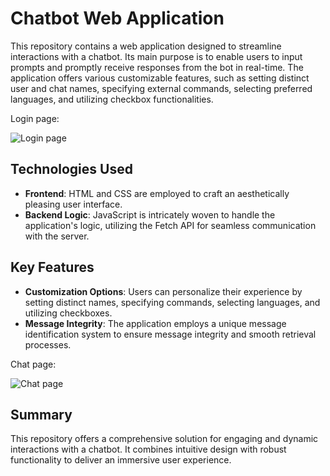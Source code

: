 # Chatbot Web Application

This repository contains a web application designed to streamline interactions with a chatbot. Its main purpose is to enable users to input prompts and promptly receive responses from the bot in real-time. The application offers various customizable features, such as setting distinct user and chat names, specifying external commands, selecting preferred languages, and utilizing checkbox functionalities.

Login page: 

<img src="https://user-images.githubusercontent.com/76654674/222987678-8d5e3246-0229-41b8-a80e-19ac42c86bac.png" alt="Login page" style="display: block; margin-left: auto; margin-right: auto;">

## Technologies Used

- **Frontend**: HTML and CSS are employed to craft an aesthetically pleasing user interface.
- **Backend Logic**: JavaScript is intricately woven to handle the application's logic, utilizing the Fetch API for seamless communication with the server.

## Key Features

- **Customization Options**: Users can personalize their experience by setting distinct names, specifying commands, selecting languages, and utilizing checkboxes.
- **Message Integrity**: The application employs a unique message identification system to ensure message integrity and smooth retrieval processes.

Chat page:

<img src="https://user-images.githubusercontent.com/76654674/222987510-1ad34d99-eb42-473f-8904-602880569af5.png" alt="Chat page" style="display: block; margin-left: auto; margin-right: auto;">

## Summary

This repository offers a comprehensive solution for engaging and dynamic interactions with a chatbot. It combines intuitive design with robust functionality to deliver an immersive user experience.
